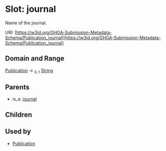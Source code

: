 
# Slot: journal


Name of the journal.

URI: [https://w3id.org/GHGA-Submission-Metadata-Schema/Publication_journal](https://w3id.org/GHGA-Submission-Metadata-Schema/Publication_journal)


## Domain and Range

[Publication](Publication.md) &#8594;  <sub>0..1</sub> [String](types/String.md)

## Parents

 *  is_a: [journal](journal.md)

## Children


## Used by

 * [Publication](Publication.md)
